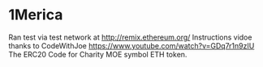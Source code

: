 # 1Merica
Ran test via test network at http://remix.ethereum.org/ 
Instructions vidoe thanks to CodeWithJoe https://www.youtube.com/watch?v=GDq7r1n9zIU 
The ERC20 Code for Charity MOE symbol ETH token. 

